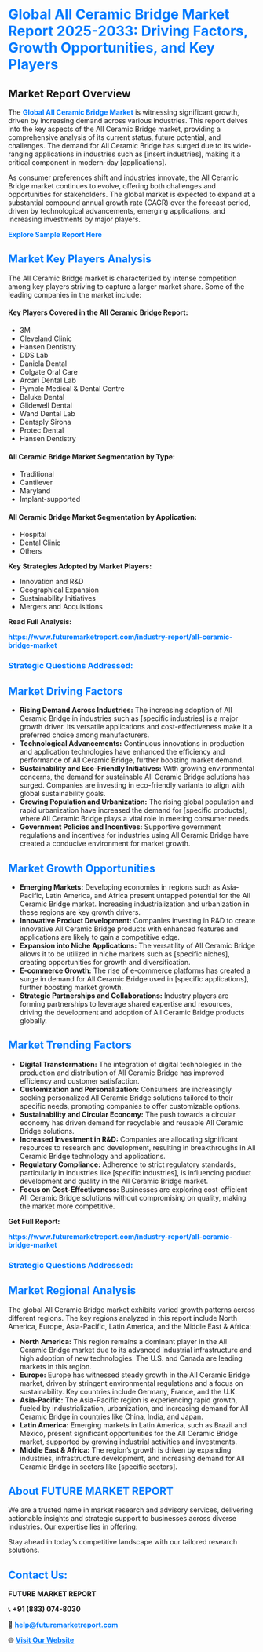 <h1 style="color: #007BFF;">Global All Ceramic Bridge Market Report 2025-2033: Driving Factors, Growth Opportunities, and Key Players</h1>

<section id="overview">
<h2>Market Report Overview</h2>
<p>The <a href="https://www.futuremarketreport.com/industry-report/all-ceramic-bridge-market" style="color: #007BFF; text-decoration: none;"><strong>Global All Ceramic Bridge Market</strong></a> is witnessing significant growth, driven by increasing demand across various industries. This report delves into the key aspects of the All Ceramic Bridge market, providing a comprehensive analysis of its current status, future potential, and challenges. The demand for All Ceramic Bridge has surged due to its wide-ranging applications in industries such as [insert industries], making it a critical component in modern-day [applications].</p>
<p>As consumer preferences shift and industries innovate, the All Ceramic Bridge market continues to evolve, offering both challenges and opportunities for stakeholders. The global market is expected to expand at a substantial compound annual growth rate (CAGR) over the forecast period, driven by technological advancements, emerging applications, and increasing investments by major players.</p>
</section>

<section id="overview">
<p><a href="https://www.futuremarketreport.com/request-sample/reportId=79405" style="color: #007BFF; text-decoration: none;"><strong>Explore Sample Report Here</strong></a></p>
</section>

<section id="key-players">
<h2 style="color: #007BFF;">Market Key Players Analysis</h2>
<p>The All Ceramic Bridge market is characterized by intense competition among key players striving to capture a larger market share. Some of the leading companies in the market include:</p>
<h4>Key Players Covered in the All Ceramic Bridge Report:</h4>
<ul><li>3M</li><li>Cleveland Clinic</li><li>Hansen Dentistry</li><li>DDS Lab</li><li>Daniela Dental</li><li>Colgate Oral Care</li><li>Arcari Dental Lab</li><li>Pymble Medical &amp; Dental Centre</li><li>Baluke Dental</li><li>Glidewell Dental</li><li>Wand Dental Lab</li><li>Dentsply Sirona</li><li>Protec Dental</li><li>Hansen Dentistry</li></ul>
<h4>All Ceramic Bridge Market Segmentation by Type:</h4>
<ul><li>Traditional</li><li>Cantilever</li><li>Maryland</li><li>Implant-supported</li></ul>

<h4>All Ceramic Bridge Market Segmentation by Application:</h4>
<ul><li>Hospital</li><li>Dental Clinic</li><li>Others</li></ul>
<p><strong>Key Strategies Adopted by Market Players:</strong></p>
<ul>
<li>Innovation and R&D</li>
<li>Geographical Expansion</li>
<li>Sustainability Initiatives</li>
<li>Mergers and Acquisitions</li>
</ul>
</section>

<section>
<p><strong>Read Full Analysis: </strong></p><a href="https://www.futuremarketreport.com/industry-report/all-ceramic-bridge-market" style="color: #007BFF; text-decoration: none;"><strong>https://www.futuremarketreport.com/industry-report/all-ceramic-bridge-market</strong></a>
<h3 style="color: #007BFF;">Strategic Questions Addressed:</h3>
</section>

<section id="driving-factors">
<h2 style="color: #007BFF;">Market Driving Factors</h2>
<ul>
<li><strong>Rising Demand Across Industries:</strong> The increasing adoption of All Ceramic Bridge in industries such as [specific industries] is a major growth driver. Its versatile applications and cost-effectiveness make it a preferred choice among manufacturers.</li>
<li><strong>Technological Advancements:</strong> Continuous innovations in production and application technologies have enhanced the efficiency and performance of All Ceramic Bridge, further boosting market demand.</li>
<li><strong>Sustainability and Eco-Friendly Initiatives:</strong> With growing environmental concerns, the demand for sustainable All Ceramic Bridge solutions has surged. Companies are investing in eco-friendly variants to align with global sustainability goals.</li>
<li><strong>Growing Population and Urbanization:</strong> The rising global population and rapid urbanization have increased the demand for [specific products], where All Ceramic Bridge plays a vital role in meeting consumer needs.</li>
<li><strong>Government Policies and Incentives:</strong> Supportive government regulations and incentives for industries using All Ceramic Bridge have created a conducive environment for market growth.</li>
</ul>
</section>

<section id="growth-opportunities">
<h2 style="color: #007BFF;">Market Growth Opportunities</h2>
<ul>
<li><strong>Emerging Markets:</strong> Developing economies in regions such as Asia-Pacific, Latin America, and Africa present untapped potential for the All Ceramic Bridge market. Increasing industrialization and urbanization in these regions are key growth drivers.</li>
<li><strong>Innovative Product Development:</strong> Companies investing in R&D to create innovative All Ceramic Bridge products with enhanced features and applications are likely to gain a competitive edge.</li>
<li><strong>Expansion into Niche Applications:</strong> The versatility of All Ceramic Bridge allows it to be utilized in niche markets such as [specific niches], creating opportunities for growth and diversification.</li>
<li><strong>E-commerce Growth:</strong> The rise of e-commerce platforms has created a surge in demand for All Ceramic Bridge used in [specific applications], further boosting market growth.</li>
<li><strong>Strategic Partnerships and Collaborations:</strong> Industry players are forming partnerships to leverage shared expertise and resources, driving the development and adoption of All Ceramic Bridge products globally.</li>
</ul>
</section>

<section id="trending-factors">
<h2 style="color: #007BFF;">Market Trending Factors</h2>
<ul>
<li><strong>Digital Transformation:</strong> The integration of digital technologies in the production and distribution of All Ceramic Bridge has improved efficiency and customer satisfaction.</li>
<li><strong>Customization and Personalization:</strong> Consumers are increasingly seeking personalized All Ceramic Bridge solutions tailored to their specific needs, prompting companies to offer customizable options.</li>
<li><strong>Sustainability and Circular Economy:</strong> The push towards a circular economy has driven demand for recyclable and reusable All Ceramic Bridge solutions.</li>
<li><strong>Increased Investment in R&D:</strong> Companies are allocating significant resources to research and development, resulting in breakthroughs in All Ceramic Bridge technology and applications.</li>
<li><strong>Regulatory Compliance:</strong> Adherence to strict regulatory standards, particularly in industries like [specific industries], is influencing product development and quality in the All Ceramic Bridge market.</li>
<li><strong>Focus on Cost-Effectiveness:</strong> Businesses are exploring cost-efficient All Ceramic Bridge solutions without compromising on quality, making the market more competitive.</li>
</ul>
</section>

<section>
<p><strong>Get Full Report: </strong></p><a href="https://www.futuremarketreport.com/industry-report/all-ceramic-bridge-market" style="color: #007BFF; text-decoration: none;"><strong>https://www.futuremarketreport.com/industry-report/all-ceramic-bridge-market</strong></a>
<h3 style="color: #007BFF;">Strategic Questions Addressed:</h3>
</section>


<section id="regional-analysis">
<h2 style="color: #007BFF;">Market Regional Analysis</h2>
<p>The global All Ceramic Bridge market exhibits varied growth patterns across different regions. The key regions analyzed in this report include North America, Europe, Asia-Pacific, Latin America, and the Middle East & Africa:</p>
<ul>
<li><strong>North America:</strong> This region remains a dominant player in the All Ceramic Bridge market due to its advanced industrial infrastructure and high adoption of new technologies. The U.S. and Canada are leading markets in this region.</li>
<li><strong>Europe:</strong> Europe has witnessed steady growth in the All Ceramic Bridge market, driven by stringent environmental regulations and a focus on sustainability. Key countries include Germany, France, and the U.K.</li>
<li><strong>Asia-Pacific:</strong> The Asia-Pacific region is experiencing rapid growth, fueled by industrialization, urbanization, and increasing demand for All Ceramic Bridge in countries like China, India, and Japan.</li>
<li><strong>Latin America:</strong> Emerging markets in Latin America, such as Brazil and Mexico, present significant opportunities for the All Ceramic Bridge market, supported by growing industrial activities and investments.</li>
<li><strong>Middle East & Africa:</strong> The region’s growth is driven by expanding industries, infrastructure development, and increasing demand for All Ceramic Bridge in sectors like [specific sectors].</li>
</ul>
</section>

<footer>
<h2 style="color: #007BFF;">About FUTURE MARKET REPORT</h2>
<p>We are a trusted name in market research and advisory services, delivering actionable insights and strategic support to businesses across diverse industries. Our expertise lies in offering:</p>

<p>Stay ahead in today’s competitive landscape with our tailored research solutions.</p>

<h2 style="color: #007BFF;">Contact Us:</h2>
<p><strong>FUTURE MARKET REPORT</strong></p>
<p>📞 <strong>+91 (883) 074-8030</strong></p>
<p>📧 <strong><a href="mailto:help@futuremarketreport.com" style="color: #007BFF;">help@futuremarketreport.com</a></strong></p>
<p>🌐 <strong><a href="https://www.futuremarketreport.com/" style="color: #007BFF;">Visit Our Website</a></strong></p>
</footer>